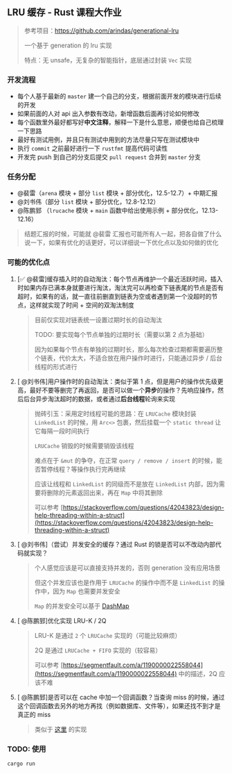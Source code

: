 ## LRU 缓存 - Rust 课程大作业

> 参考项目：https://github.com/arindas/generational-lru
> 
> 一个基于 generation 的 lru 实现
> 
> 特点：无 unsafe，无复杂的智能指针，底层通过封装 `Vec` 实现

### 开发流程
- 每个人基于最新的 `master` 建一个自己的分支，根据前面开发的模块进行后续的开发
- 如果前面的人对 api 出入参数有改动，新增函数后面再讨论如何修改
- 每个函数里外最好都写好**中文注释**，解释一下是什么意思，顺便也给自己梳理一下思路
- 最好有测试用例，并且只有测试中用到的方法尽量只写在测试模块中
- 执行 `commit` 之前最好进行一下 `rustfmt` 提高代码可读性
- 开发完 push 到自己的分支后提交 `pull request` 合并到 `master` 分支

### 任务分配
- @裴雷（`arena` 模块 + 部分 `list` 模块 + 部分优化，12.5-12.7）+ 中期汇报
- @刘书伟（部分 `list` 模块 + 部分优化，12.8-12.12）
- @陈鹏郅 （`lrucache` 模块 + `main` 函数中给出使用示例 + 部分优化，12.13-12.16）

> 结题汇报的时候，可能就 @裴雷 汇报也可能所有人一起，把各自做了什么说一下，如果有优化的话更好，可以详细说一下优化点以及如何做的优化

### 可能的优化点
1. [✅ @裴雷]缓存插入时的自动淘汰：每个节点再维护一个最近活跃时间，插入时如果内存已满本身就要进行淘汰，淘汰完可以再检查下链表尾的节点是否有超时，如果有的话，就一直往前删直到链表为空或者遇到第一个没超时的节点，这样就实现了时间 + 空间的双淘汰制度
   > 目前仅实现对链表统一设置过期时长的自动淘汰
   >
   > TODO: 要实现每个节点单独的过期时长（需要以第 2 点为基础）
   >
   > 因为如果每个节点有单独的过期时长，那么每次检查过期都需要遍历整个链表，代价太大，不适合放在用户操作时进行，只能通过异步 / 后台线程的形式进行
2. [ @刘书伟]用户操作时的自动淘汰：类似于第 1 点，但是用户的操作优先级更高，最好不要等删完了再返回，是否可以做一个**异步**的操作？先响应操作，然后后台异步淘汰超时的数据，或者通过**后台线程**轮询来实现
   > 抛砖引玉：采用定时线程可能的思路：在 `LRUCache` 模块封装 `LinkedList` 的时候，用 `Arc<>` 包裹，然后挂载一个 `static thread` 让它每隔一段时间执行
   > 
   > `LRUCache` 销毁的时候需要销毁该线程
   >
   > 难点在于 `&mut` 的争夺，在正常 `query / remove / insert` 的时候，能否暂停线程？等操作执行完再继续
   >
   > 应该让线程和 `LinkedList` 的同级而不是放在 `LinkedList` 内部，因为需要将删除的元素返回出来，再在 `Map` 中将其删除
   > 
   > 可以参考 [https://stackoverflow.com/questions/42043823/design-help-threading-within-a-struct](https://stackoverflow.com/questions/42043823/design-help-threading-within-a-struct)
3. [ @刘书伟]（尝试）并发安全的缓存？通过 Rust 的锁是否可以不改动内部代码就实现？
   > 个人感觉应该是可以直接支持并发的，否则 generation 没有应用场景
   >
   > 但这个并发应该也是作用于 `LRUCache` 的操作中而不是 `LinkedList` 的操作中，因为 `Map` 也需要并发安全
   >
   > `Map` 的并发安全可以基于 [DashMap](https://docs.rs/dashmap/3.11.10/dashmap/struct.DashMap.html)
4. [ @陈鹏郅]优化实现 LRU-K / 2Q
   > LRU-K 是通过 `2` 个 `LRUCache` 实现的（可能比较麻烦）
   > 
   > 2Q 是通过 `LRUCache + FIFO` 实现的（较容易）
   >
   > 可以参考 [https://segmentfault.com/a/1190000022558044](https://segmentfault.com/a/1190000022558044) 中的描述，2Q 应该不难
5. [ @陈鹏郅]是否可以在 cache 中加一个回调函数？当查询 miss 的时候，通过这个回调函数去另外的地方再找（例如数据库、文件等），如果还找不到才是真正的 miss
   > 类似于 [这里](https://geektutu.com/post/geecache-day2.html#3-1-%E5%9B%9E%E8%B0%83-Getter) 的实现


### TODO: 使用
```sh
cargo run
```
